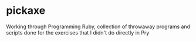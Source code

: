 # pickaxe
Working through Programming Ruby, collection of throwaway programs and scripts done for the exercises that I didn't do directly in Pry
